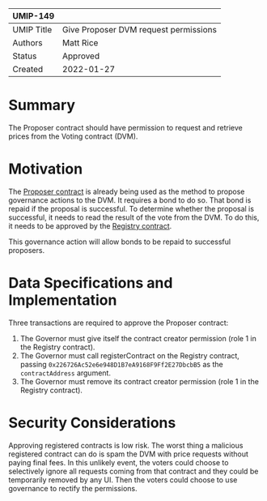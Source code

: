 | UMIP-149            |                                                    |
| ------------------- | -------------------------------------------------- |
| UMIP Title          | Give Proposer DVM request permissions              |
| Authors             | Matt Rice                                          |
| Status              | Approved                                          |
| Created             | 2022-01-27                                         |

# Summary 

The Proposer contract should have permission to request and retrieve prices from the Voting contract (DVM).

# Motivation

The [Proposer contract](https://etherscan.io/address/0x226726Ac52e6e948D1B7eA9168F9Ff2E27DbcbB5) is already being used
as the method to propose governance actions to the DVM. It requires a bond to do so. That bond is repaid if the
proposal is successful. To determine whether the proposal is successful, it needs to read the result of the vote from
the DVM. To do this, it needs to be approved by the
[Registry contract](https://etherscan.io/address/0x3e532e6222afe9Bcf02DCB87216802c75D5113aE).

This governance action will allow bonds to be repaid to successful proposers.

# Data Specifications and Implementation

Three transactions are required to approve the Proposer contract:

1. The Governor must give itself the contract creator permission (role 1 in the Registry contract).
2. The Governor must call registerContract on the Registry contract, passing
`0x226726Ac52e6e948D1B7eA9168F9Ff2E27DbcbB5` as the `contractAddress` argument.
3. The Governor must remove its contract creator permission (role 1 in the Registry contract).

# Security Considerations

Approving registered contracts is low risk. The worst thing a malicious registered contract can do is spam the DVM with
price requests without paying final fees. In this unlikely event, the voters could choose to selectively ignore all
requests coming from that contract and they could be temporarily removed by any UI. Then the voters could choose to use
governance to rectify the permissions.
